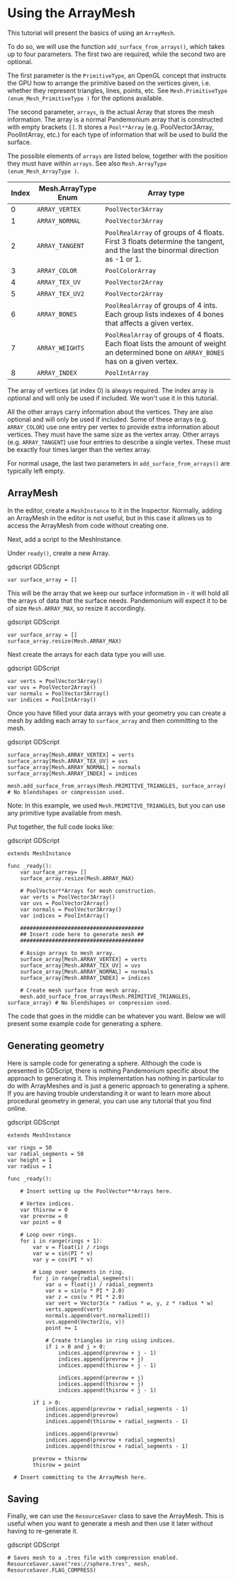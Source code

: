 

# Using the ArrayMesh

This tutorial will present the basics of using an `ArrayMesh`.

To do so, we will use the function `add_surface_from_arrays()`,
which takes up to four parameters. The first two are required, while the second two are optional.

The first parameter is the `PrimitiveType`, an OpenGL concept that instructs the GPU
how to arrange the primitive based on the vertices given, i.e. whether they represent triangles,
lines, points, etc. See `Mesh.PrimitiveType (enum_Mesh_PrimitiveType )` for the options available.

The second parameter, `arrays`, is the actual Array that stores the mesh information. The array is a
normal Pandemonium array that is constructed with empty brackets `[]`. It stores a `Pool**Array`
(e.g. PoolVector3Array, PoolIntArray, etc.) for each type of information that will be used to build the surface.

The possible elements of `arrays` are listed below, together with the position they must have within `arrays`.
See also `Mesh.ArrayType (enum_Mesh_ArrayType )`.


| Index | Mesh.ArrayType Enum |  Array type        |
|-------|---------------------|--------------------|
| 0     | `ARRAY_VERTEX`      | `PoolVector3Array` |
| 1     | `ARRAY_NORMAL`      | `PoolVector3Array` |
| 2     | `ARRAY_TANGENT`     | `PoolRealArray` of groups of 4 floats. First 3 floats determine the tangent, and the last the binormal direction as -1 or 1. |
| 3     | `ARRAY_COLOR`       | `PoolColorArray`   |
| 4     | `ARRAY_TEX_UV`      | `PoolVector2Array` |
| 5     | `ARRAY_TEX_UV2`     | `PoolVector2Array` |
| 6     | `ARRAY_BONES`       | `PoolRealArray` of groups of 4 ints. Each group lists indexes of 4 bones that affects a given vertex. |
| 7     | `ARRAY_WEIGHTS`     | `PoolRealArray` of groups of 4 floats. Each float lists the amount of weight an determined bone on `ARRAY_BONES` has on a given vertex. |
| 8     | `ARRAY_INDEX`       | `PoolIntArray`     |

The array of vertices (at index 0) is always required. The index array is optional and will only be used if included. We won't use it in this tutorial.

All the other arrays carry information about the vertices. They are also optional and will only be used if included. Some of these arrays (e.g. `ARRAY_COLOR`)
use one entry per vertex to provide extra information about vertices. They must have the same size as the vertex array. Other arrays (e.g. `ARRAY_TANGENT`) use
four entries to describe a single vertex. These must be exactly four times larger than the vertex array.

For normal usage, the last two parameters in `add_surface_from_arrays()` are typically left empty.

## ArrayMesh

In the editor, create a `MeshInstance` to it in the Inspector.
Normally, adding an ArrayMesh in the editor is not useful, but in this case it allows us to access the ArrayMesh
from code without creating one.

Next, add a script to the MeshInstance.

Under `ready()`, create a new Array.

gdscript GDScript

```
var surface_array = []
```

This will be the array that we keep our surface information in - it will hold
all the arrays of data that the surface needs. Pandemonium will expect it to be of
size `Mesh.ARRAY_MAX`, so resize it accordingly.

gdscript GDScript

```
var surface_array = []
surface_array.resize(Mesh.ARRAY_MAX)
```

Next create the arrays for each data type you will use.

gdscript GDScript

```
var verts = PoolVector3Array()
var uvs = PoolVector2Array()
var normals = PoolVector3Array()
var indices = PoolIntArray()
```

Once you have filled your data arrays with your geometry you can create a mesh
by adding each array to `surface_array` and then committing to the mesh.

gdscript GDScript

```
surface_array[Mesh.ARRAY_VERTEX] = verts
surface_array[Mesh.ARRAY_TEX_UV] = uvs
surface_array[Mesh.ARRAY_NORMAL] = normals
surface_array[Mesh.ARRAY_INDEX] = indices

mesh.add_surface_from_arrays(Mesh.PRIMITIVE_TRIANGLES, surface_array) # No blendshapes or compression used.
```

Note:
 In this example, we used `Mesh.PRIMITIVE_TRIANGLES`, but you can use any primitive type
          available from mesh.

Put together, the full code looks like:

gdscript GDScript

```
extends MeshInstance

func _ready():
    var surface_array= []
    surface_array.resize(Mesh.ARRAY_MAX)

    # PoolVector**Arrays for mesh construction.
    var verts = PoolVector3Array()
    var uvs = PoolVector2Array()
    var normals = PoolVector3Array()
    var indices = PoolIntArray()

    #######################################
    ## Insert code here to generate mesh ##
    #######################################

    # Assign arrays to mesh array.
    surface_array[Mesh.ARRAY_VERTEX] = verts
    surface_array[Mesh.ARRAY_TEX_UV] = uvs
    surface_array[Mesh.ARRAY_NORMAL] = normals
    surface_array[Mesh.ARRAY_INDEX] = indices

    # Create mesh surface from mesh array.
    mesh.add_surface_from_arrays(Mesh.PRIMITIVE_TRIANGLES, surface_array) # No blendshapes or compression used.
```

The code that goes in the middle can be whatever you want. Below we will present some example code
for generating a sphere.

## Generating geometry

Here is sample code for generating a sphere. Although the code is presented in
GDScript, there is nothing Pandemonium specific about the approach to generating it.
This implementation has nothing in particular to do with ArrayMeshes and is just a
generic approach to generating a sphere. If you are having trouble understanding it
or want to learn more about procedural geometry in general, you can use any tutorial
that you find online.

gdscript GDScript

```
extends MeshInstance

var rings = 50
var radial_segments = 50
var height = 1
var radius = 1

func _ready():

    # Insert setting up the PoolVector**Arrays here.

    # Vertex indices.
    var thisrow = 0
    var prevrow = 0
    var point = 0

    # Loop over rings.
    for i in range(rings + 1):
        var v = float(i) / rings
        var w = sin(PI * v)
        var y = cos(PI * v)

        # Loop over segments in ring.
        for j in range(radial_segments):
            var u = float(j) / radial_segments
            var x = sin(u * PI * 2.0)
            var z = cos(u * PI * 2.0)
            var vert = Vector3(x * radius * w, y, z * radius * w)
            verts.append(vert)
            normals.append(vert.normalized())
            uvs.append(Vector2(u, v))
            point += 1

            # Create triangles in ring using indices.
            if i > 0 and j > 0:
                indices.append(prevrow + j - 1)
                indices.append(prevrow + j)
                indices.append(thisrow + j - 1)

                indices.append(prevrow + j)
                indices.append(thisrow + j)
                indices.append(thisrow + j - 1)

        if i > 0:
            indices.append(prevrow + radial_segments - 1)
            indices.append(prevrow)
            indices.append(thisrow + radial_segments - 1)

            indices.append(prevrow)
            indices.append(prevrow + radial_segments)
            indices.append(thisrow + radial_segments - 1)

        prevrow = thisrow
        thisrow = point

  # Insert committing to the ArrayMesh here.
```

## Saving

Finally, we can use the `ResourceSaver` class to save the ArrayMesh.
This is useful when you want to generate a mesh and then use it later without having to re-generate it.

gdscript GDScript

```
# Saves mesh to a .tres file with compression enabled.
ResourceSaver.save("res://sphere.tres", mesh, ResourceSaver.FLAG_COMPRESS)
```
